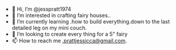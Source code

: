 - 👋 Hi, I’m @jesspratt1974
- 👀 I’m interested in crafting fairy houses..
- 🌱 I’m currently learning .how to build everything.down to the last detailed leg on my mini couch.
- 💞️ I’m looking to create every thing for a 5" fairy
- 📫 How to reach me .prattjessicca@gmail.com.

<!---
jesspratt1974/jesspratt1974 is a ✨ special ✨ repository because its `README.md` (this file) appears on your GitHub profile.
You can click the Preview link to take a look at your changes.
--->
